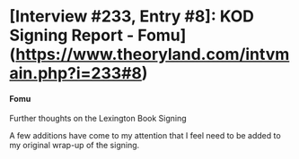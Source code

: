# [Interview #233, Entry #8]: KOD Signing Report - Fomu](https://www.theoryland.com/intvmain.php?i=233#8)

#### Fomu

Further thoughts on the Lexington Book Signing

A few additions have come to my attention that I feel need to be added to my original wrap-up of the signing.

